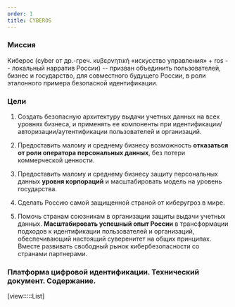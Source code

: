 ```yaml
---
order: 1
title: CYBEROS
---
```


### Миссия

Киберос (cyber от др.-греч. κυβερνητική «искусство управления» + ros -- локальный нарратив России) -- призван объединить пользователей, бизнес и государство, для совместного будущего России, в роли эталонного примера безопасной идентификации.

### Цели

1. Создать безопасную архитектуру выдачи учетных данных на всех уровнях бизнеса, и применять ее компоненты при идентификации/авторизации/аутентификации пользователей и организаций.

2. Предоставить малому и среднему бизнесу возможность **отказаться от роли оператора персональных данных**, без потери коммерческой ценности.

3. Предоставить малому и среднему бизнесу защиту персональных данных **уровня корпораций** и масштабировать модель на уровень государства.

4. Сделать Россию самой защищенной страной от киберугроз в мире.

5. Помочь странам союзникам в организации защиты выдачи учетных данных. **Масштабировать успешный опыт России** в трансформации подходов к идентификации пользователей и организаций, обеспечивающий настоящий суверенитет на общих принципах. Вместе развивать свободный рынок кибербезопасности со странами партнерами.

#### 



### Платформа цифровой идентификации. Технический документ. Содержание.

[view:::::List]

### 